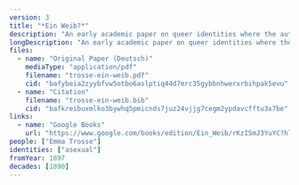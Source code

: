 ```yaml
---
version: 3
title: "*Ein Weib?*"
description: "An early academic paper on queer identities where the author self-identities as asexual"
longDescription: "An early academic paper on queer identities where the author discusses asexuality using the label *sinnlichkeitslosigkeit* (asensuality) and self-identifies as such"
files:
  - name: "Original Paper (Deutsch)"
    mediaType: "application/pdf"
    filename: "trosse-ein-weib.pdf"
    cid: "bafybeia2zyybfvw5otbo6aslptiq44d7mrc35gybbnhwerxrbihpak5evu"
  - name: "Citation"
    filename: "trosse-ein-weib.bib"
    cid: "bafkreibuxmlko3bywhq5pmicnds7juz24vjjg7cegm2ypdavcfftu3x7be"
links:
  - name: "Google Books"
    url: "https://www.google.com/books/edition/Ein_Weib/rKzISmJ3YuYC?hl=en"
people: ["Emma Trosse"]
identities: ["asexual"]
fromYear: 1897
decades: [1890]
---
```

